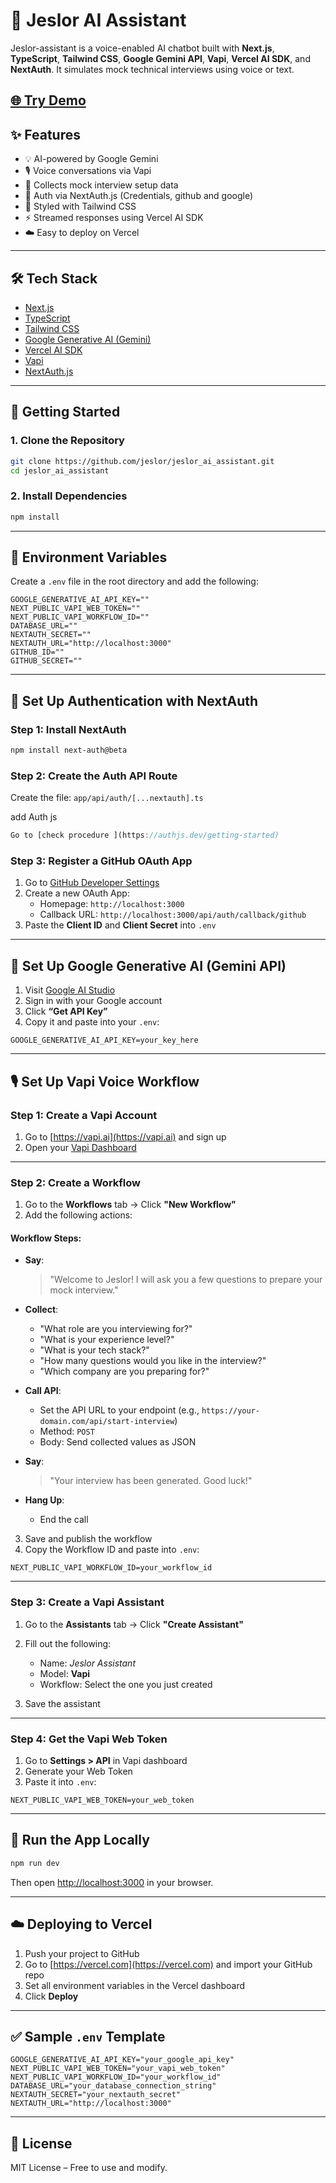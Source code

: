 # 🤖 Jeslor AI Assistant

Jeslor-assistant is a voice-enabled AI chatbot built with **Next.js**, **TypeScript**, **Tailwind CSS**, **Google Gemini API**, **Vapi**, **Vercel AI SDK**, and **NextAuth**. It simulates mock technical interviews using voice or text.

 <a href="https://www.assistant.jeslor.com" target="_blank" rel="noopener noreferrer">🌐 Try Demo</a>
---

## ✨ Features

- 💡 AI-powered by Google Gemini
- 🎙️ Voice conversations via Vapi
- 🧠 Collects mock interview setup data
- 🔐 Auth via NextAuth.js (Credentials, github and google)
- 🎨 Styled with Tailwind CSS
- ⚡ Streamed responses using Vercel AI SDK
- ☁️ Easy to deploy on Vercel

---

## 🛠️ Tech Stack

- [Next.js](https://nextjs.org/)
- [TypeScript](https://www.typescriptlang.org/)
- [Tailwind CSS](https://tailwindcss.com/)
- [Google Generative AI (Gemini)](https://ai.google.dev/)
- [Vercel AI SDK](https://vercel.com/docs/ai)
- [Vapi](https://vapi.ai/)
- [NextAuth.js](https://next-auth.js.org/)

---

## 🚀 Getting Started

### 1. Clone the Repository

```bash
git clone https://github.com/jeslor/jeslor_ai_assistant.git
cd jeslor_ai_assistant
```

### 2. Install Dependencies

```bash
npm install
```

---

## 📄 Environment Variables

Create a `.env` file in the root directory and add the following:

```env
GOOGLE_GENERATIVE_AI_API_KEY=""
NEXT_PUBLIC_VAPI_WEB_TOKEN=""
NEXT_PUBLIC_VAPI_WORKFLOW_ID=""
DATABASE_URL=""
NEXTAUTH_SECRET=""
NEXTAUTH_URL="http://localhost:3000"
GITHUB_ID=""
GITHUB_SECRET=""
```

---

## 🔐 Set Up Authentication with NextAuth

### Step 1: Install NextAuth

```bash
npm install next-auth@beta
```

### Step 2: Create the Auth API Route

Create the file: `app/api/auth/[...nextauth].ts`

add Auth js

```ts
Go to [check procedure ](https://authjs.dev/getting-started)
```

### Step 3: Register a GitHub OAuth App

1. Go to [GitHub Developer Settings](https://github.com/settings/developers)
2. Create a new OAuth App:
   - Homepage: `http://localhost:3000`
   - Callback URL: `http://localhost:3000/api/auth/callback/github`
3. Paste the **Client ID** and **Client Secret** into `.env`

---

## 🧠 Set Up Google Generative AI (Gemini API)

1. Visit [Google AI Studio](https://makersuite.google.com/app/apikey)
2. Sign in with your Google account
3. Click **“Get API Key”**
4. Copy it and paste into your `.env`:

```env
GOOGLE_GENERATIVE_AI_API_KEY=your_key_here
```

---

## 🎙️ Set Up Vapi Voice Workflow

### Step 1: Create a Vapi Account

1. Go to [https://vapi.ai](https://vapi.ai) and sign up
2. Open your [Vapi Dashboard](https://app.vapi.ai/dashboard)

---

### Step 2: Create a Workflow

1. Go to the **Workflows** tab → Click **"New Workflow"**
2. Add the following actions:

#### Workflow Steps:

- **Say**:

  > "Welcome to Jeslor! I will ask you a few questions to prepare your mock interview."

- **Collect**:

  - "What role are you interviewing for?"
  - "What is your experience level?"
  - "What is your tech stack?"
  - "How many questions would you like in the interview?"
  - "Which company are you preparing for?"

- **Call API**:

  - Set the API URL to your endpoint (e.g., `https://your-domain.com/api/start-interview`)
  - Method: `POST`
  - Body: Send collected values as JSON

- **Say**:

  > "Your interview has been generated. Good luck!"

- **Hang Up**:
  - End the call

3. Save and publish the workflow
4. Copy the Workflow ID and paste into `.env`:

```env
NEXT_PUBLIC_VAPI_WORKFLOW_ID=your_workflow_id
```

---

### Step 3: Create a Vapi Assistant

1. Go to the **Assistants** tab → Click **"Create Assistant"**
2. Fill out the following:

   - Name: _Jeslor Assistant_
   - Model: **Vapi**
   - Workflow: Select the one you just created

3. Save the assistant

---

### Step 4: Get the Vapi Web Token

1. Go to **Settings > API** in Vapi dashboard
2. Generate your Web Token
3. Paste it into `.env`:

```env
NEXT_PUBLIC_VAPI_WEB_TOKEN=your_web_token
```

---

## 🧪 Run the App Locally

```bash
npm run dev
```

Then open [http://localhost:3000](http://localhost:3000) in your browser.

---

## ☁️ Deploying to Vercel

1. Push your project to GitHub
2. Go to [https://vercel.com](https://vercel.com) and import your GitHub repo
3. Set all environment variables in the Vercel dashboard
4. Click **Deploy**

---

## ✅ Sample `.env` Template

```env
GOOGLE_GENERATIVE_AI_API_KEY="your_google_api_key"
NEXT_PUBLIC_VAPI_WEB_TOKEN="your_vapi_web_token"
NEXT_PUBLIC_VAPI_WORKFLOW_ID="your_workflow_id"
DATABASE_URL="your_database_connection_string"
NEXTAUTH_SECRET="your_nextauth_secret"
NEXTAUTH_URL="http://localhost:3000"
```

---

## 📄 License

MIT License – Free to use and modify.
